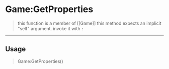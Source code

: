 # Game:GetProperties
> this function is a member of [[Game]]
> this method expects an implicit "self" argument. invoke it with `:`
-----
## Usage
> Game:GetProperties()
